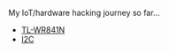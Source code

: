 My IoT/hardware hacking journey so far...

- [TL-WR841N](TL-WR841N/README.md)
- [I2C](I2C/README.md)

